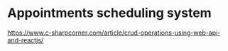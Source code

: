 # Appointments scheduling system

https://www.c-sharpcorner.com/article/crud-operations-using-web-api-and-reactjs/